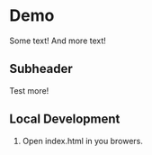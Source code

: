 # Demo

Some text! And more text!


## Subheader

Test more!


## Local Development

1. Open index.html in you browers.